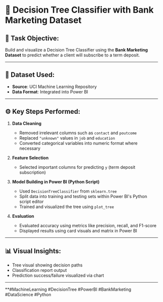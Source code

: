 # 🤖  Decision Tree Classifier with Bank Marketing Dataset

## 🎯 Task Objective:
Build and visualize a Decision Tree Classifier using the **Bank Marketing Dataset** to predict whether a client will subscribe to a term deposit.

---

## 🧩 Dataset Used:
- **Source**: UCI Machine Learning Repository
- **Data Format**: Integrated into Power BI

---

## ⚙️ Key Steps Performed:

1. **Data Cleaning**
   - Removed irrelevant columns such as `contact` and `poutcome`
   - Replaced `"unknown"` values in `job` and `education`
   - Converted categorical variables into numeric format where necessary

2. **Feature Selection**
   - Selected important columns for predicting `y` (term deposit subscription)

3. **Model Building in Power BI (Python Script)**
   - Used `DecisionTreeClassifier` from `sklearn.tree`
   - Split data into training and testing sets within Power BI's Python script editor
   - Trained and visualized the tree using `plot_tree`

4. **Evaluation**
   - Evaluated accuracy using metrics like precision, recall, and F1-score
   - Displayed results using card visuals and matrix in Power BI

---

## 📊 Visual Insights:
- Tree visual showing decision paths
- Classification report output
- Prediction success/failure visualized via chart

---
**#MachineLearning #DecisionTree #PowerBI #BankMarketing #DataScience #Python
